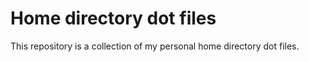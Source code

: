 Home directory dot files
========================

This repository is a collection of my personal home directory dot files.
